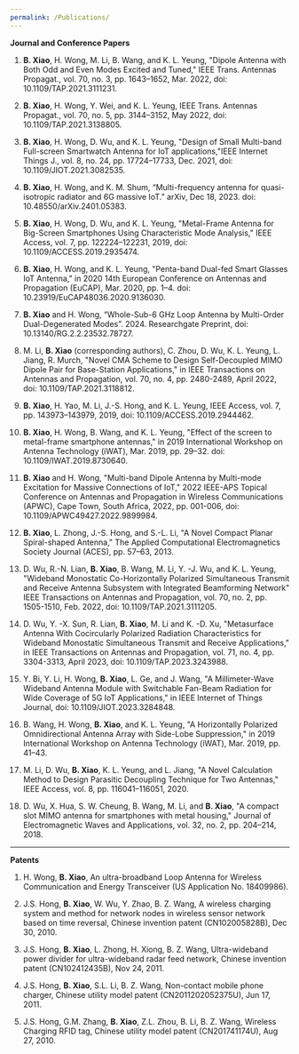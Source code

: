 ```yaml
---
permalink: /Publications/
---
```


**Journal and Conference Papers**

1.	**B. Xiao**, H. Wong, M. Li, B. Wang, and K. L. Yeung, "Dipole Antenna with Both Odd and Even Modes Excited and Tuned," IEEE Trans. Antennas Propagat., vol. 70, no. 3, pp. 1643–1652, Mar. 2022, doi: 10.1109/TAP.2021.3111231.

2.	**B. Xiao**, H. Wong, Y. Wei, and K. L. Yeung, IEEE Trans. Antennas Propagat., vol. 70, no. 5, pp. 3144–3152, May 2022, doi: 10.1109/TAP.2021.3138805.

3.	**B. Xiao**, H. Wong, D. Wu, and K. L. Yeung, "Design of Small Multi-band Full-screen Smartwatch Antenna for IoT applications,"IEEE Internet Things J., vol. 8, no. 24, pp. 17724–17733, Dec. 2021, doi: 10.1109/JIOT.2021.3082535.

4.	**B. Xiao**, H. Wong, and K. M. Shum, “Multi-frequency antenna for quasi-isotropic radiator and 6G massive IoT.” arXiv, Dec 18, 2023. doi: 10.48550/arXiv.2401.05383.

5.	**B. Xiao**, H. Wong, D. Wu, and K. L. Yeung, "Metal-Frame Antenna for Big-Screen Smartphones Using Characteristic Mode Analysis,"  IEEE Access, vol. 7, pp. 122224–122231, 2019, doi: 10.1109/ACCESS.2019.2935474.

6.	**B. Xiao**, H. Wong, and K. L. Yeung, "Penta-band Dual-fed Smart Glasses IoT Antenna," in 2020 14th European Conference on Antennas and Propagation (EuCAP), Mar. 2020, pp. 1–4. doi: 10.23919/EuCAP48036.2020.9136030.

7.	**B. Xiao** and H. Wong, “Whole-Sub-6 GHz Loop Antenna by Multi-Order Dual-Degenerated Modes”. 2024. Researchgate Preprint, doi: 10.13140/RG.2.2.23532.78727.

8.	M. Li, **B. Xiao** (corresponding authors), C. Zhou, D. Wu, K. L. Yeung, L. Jiang, R. Murch, "Novel CMA Scheme to Design Self-Decoupled MIMO Dipole Pair for Base-Station Applications," in IEEE Transactions on Antennas and Propagation, vol. 70, no. 4, pp. 2480-2489, April 2022, doi: 10.1109/TAP.2021.3118812.

9.	**B. Xiao**, H. Yao, M. Li, J.-S. Hong, and K. L. Yeung, IEEE Access, vol. 7, pp. 143973–143979, 2019, doi: 10.1109/ACCESS.2019.2944462.

10.	**B. Xiao**, H. Wong, B. Wang, and K. L. Yeung, "Effect of the screen to metal-frame smartphone antennas," in 2019 International Workshop on Antenna Technology (iWAT), Mar. 2019, pp. 29–32. doi: 10.1109/IWAT.2019.8730640.

11.	**B. Xiao** and H. Wong, "Multi-band Dipole Antenna by Multi-mode Excitation for Massive Connections of IoT," 2022 IEEE-APS Topical Conference on Antennas and Propagation in Wireless Communications (APWC), Cape Town, South Africa, 2022, pp. 001-006, doi: 10.1109/APWC49427.2022.9899984.

12.	**B. Xiao**, L. Zhong, J.-S. Hong, and S.-L. Li, "A Novel Compact Planar Spiral-shaped Antenna," The Applied Computational Electromagnetics Society Journal (ACES), pp. 57–63, 2013.

13.	D. Wu, R.-N. Lian, **B. Xiao**, B. Wang, M. Li, Y. -J. Wu, and K. L. Yeung, "Wideband Monostatic Co-Horizontally Polarized Simultaneous Transmit and Receive Antenna Subsystem with Integrated Beamforming Network" IEEE Transactions on Antennas and Propagation, vol. 70, no. 2, pp. 1505-1510, Feb. 2022, doi: 10.1109/TAP.2021.3111205.

14.	D. Wu, Y. -X. Sun, R. Lian, **B. Xiao**, M. Li and K. -D. Xu, "Metasurface Antenna With Cocircularly Polarized Radiation Characteristics for Wideband Monostatic Simultaneous Transmit and Receive Applications," in IEEE Transactions on Antennas and Propagation, vol. 71, no. 4, pp. 3304-3313, April 2023, doi: 10.1109/TAP.2023.3243988.

15.	Y. Bi, Y. Li, H. Wong, **B. Xiao**, L. Ge, and J. Wang, "A Millimeter-Wave Wideband Antenna Module with Switchable Fan-Beam Radiation for Wide Coverage of 5G IoT Applications," in IEEE Internet of Things Journal, doi: 10.1109/JIOT.2023.3284848.

16.	B. Wang, H. Wong, **B. Xiao**, and K. L. Yeung, "A Horizontally Polarized Omnidirectional Antenna Array with Side-Lobe Suppression," in 2019 International Workshop on Antenna Technology (iWAT), Mar. 2019, pp. 41–43.

17.	M. Li, D. Wu, **B. Xiao**, K. L. Yeung, and L. Jiang, "A Novel Calculation Method to Design Parasitic Decoupling Technique for Two Antennas," IEEE Access, vol. 8, pp. 116041–116051, 2020.

18.	D. Wu, X. Hua, S. W. Cheung, B. Wang, M. Li, and **B. Xiao**, "A compact slot MIMO antenna for smartphones with metal housing," Journal of Electromagnetic Waves and Applications, vol. 32, no. 2, pp. 204–214, 2018.



***

**Patents**

1.	H. Wong, **B. Xiao**, An ultra-broadband Loop Antenna for Wireless Communication and Energy Transceiver (US Application No. 18409986). 

2.	J.S. Hong, **B. Xiao**, W. Wu, Y. Zhao, B. Z. Wang, A wireless charging system and method for network nodes in wireless sensor network based on time reversal, Chinese invention patent (CN102005828B), Dec 30, 2010.

3.	J.S. Hong, **B. Xiao**, L. Zhong, H. Xiong, B. Z. Wang, Ultra-wideband power divider for ultra-wideband radar feed network, Chinese invention patent (CN102412435B), Nov 24, 2011. 

4.	J.S. Hong, **B. Xiao**, S.L. Li, B. Z. Wang, Non-contact mobile phone charger, Chinese utility model patent (CN2011202052375U), Jun 17, 2011.

5.	J.S. Hong, G.M. Zhang, **B. Xiao**, Z.L. Zhou, B. Li, B. Z. Wang, Wireless Charging RFID tag, Chinese utility model patent (CN201741174U), Aug 27, 2010.

